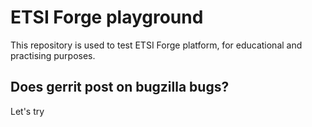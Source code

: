 # ETSI Forge playground

This repository  is used to test ETSI Forge platform, for educational and practising purposes.


## Does gerrit post on bugzilla bugs?

Let's try
